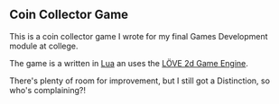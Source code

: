 Coin Collector Game
-------------------

This is a coin collector game I wrote for my final Games Development module at college.

The game is a written in [Lua](http://www.lua.org) an uses the [LÖVE 2d Game Engine](https://love2d.org).

There's plenty of room for improvement, but I still got a Distinction, so who's complaining?!
